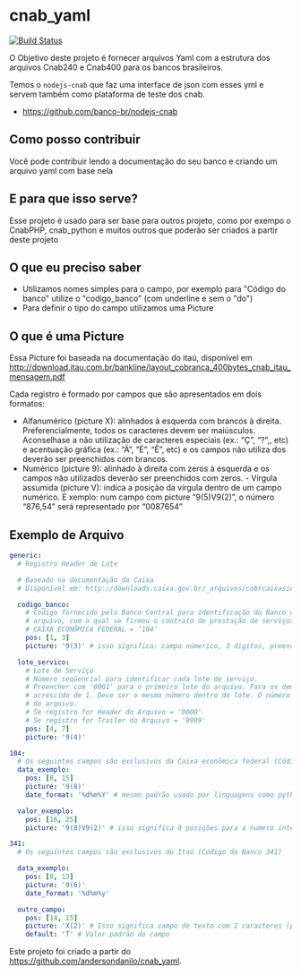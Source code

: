 cnab_yaml
=========

[![Build Status](https://travis-ci.com/mariohmol/nodejs-cnab.svg?branch=master)](https://travis-ci.com/mariohmol/nodejs-cnab)

O Objetivo deste projeto é fornecer arquivos Yaml com a estrutura dos arquivos Cnab240 e Cnab400 para os bancos brasileiros.

Temos o `nodejs-cnab` que faz uma interface de json com esses yml e servem também como plataforma de teste dos cnab.

* https://github.com/banco-br/nodejs-cnab

Como posso contribuir
---------------------
Você pode contribuir lendo a documentação do seu banco e criando um arquivo yaml com base nela

E para que isso serve?
----------------------
Esse projeto é usado para ser base para outros projeto, como por exempo o CnabPHP, cnab_python e
muitos outros que poderão ser criados a partir deste projeto

O que eu preciso saber
----------------------
* Utilizamos nomes simples para o campo, por exemplo para "Código do banco" utilize o "codigo_banco" (com underline e sem o "do")
* Para definir o tipo do campo utilizamos uma Picture

O que é uma Picture
-------------------
Essa Picture foi baseada na documentação do itaú, disponível em http://download.itau.com.br/bankline/layout_cobranca_400bytes_cnab_itau_mensagem.pdf

Cada registro é formado por campos que são apresentados em dois formatos:
* Alfanumérico (picture X): alinhados à esquerda com brancos à direita. Preferencialmente, todos os caracteres devem ser maiúsculos. Aconselhase a não utilização de caracteres especiais (ex.: “Ç”, “?”,, etc) e acentuação gráfica (ex.: “Á”, “É”, “Ê”, etc) e os campos não utiliza dos deverão ser preenchidos com brancos.
* Numérico (picture 9): alinhado à direita com zeros à esquerda e os campos não utilizados deverão ser preenchidos com zeros. - Vírgula assumida (picture V): indica a posição da vírgula dentro de um campo numérico. E xemplo: num campo com picture “9(5)V9(2)”, o número “876,54” será representado por “0087654”

Exemplo de Arquivo
------------------
```yaml
generic:
  # Registro Header de Lote

  # Baseado na documentação da Caixa
  # Disponível em: http://downloads.caixa.gov.br/_arquivos/cobrcaixasicob/manuaissicob/CNAB_240_SICOB.pdf (Acesso em  23/04/2014)

  codigo_banco:
    # Código fornecido pelo Banco Central para identificação do Banco que está recebendo ou enviando o
    # arquivo, com o qual se firmou o contrato de prestação de serviços.
    # CAIXA ECONÔMICA FEDERAL = ‘104’
    pos: [1, 3]
    picture: '9(3)' # isso significa: campo númerico, 3 digitos, preenchido com 0 a direita

  lote_servico:
    # Lote de Serviço
    # Número seqüencial para identificar cada lote de serviço.
    # Preencher com '0001' para o primeiro lote do arquivo. Para os demais: número do lote anterior
    # acrescido de 1. Deve ser o mesmo número dentro do lote. O número não poderá ser repetido dentro
    # do arquivo.
    # Se registro for Header do Arquivo = '0000'
    # Se registro for Trailer do Arquivo = '9999'
    pos: [4, 7]
    picture: '9(4)'

104:
  # Os seguintes campos são exclusivos da Caixa econômica federal (Código do Banco: 104)
  data_exemplo:
    pos: [8, 15]
    picture: '9(8)'
    date_format: '%d%m%Y' # mesmo padrão usado por linguagens como python e ruby

  valor_exemplo:
    pos: [16, 25]
    picture: '9(8)V9(2)' # isso significa 8 posições para a numero inteiro, mais 2 posições para as casas decimais

341:
  # Os seguintes campos são exclusivos do Itaú (Código do Banco 341)

  data_exemplo:
    pos: [8, 13]
    picture: '9(6)'
    date_format: '%d%m%y'

  outro_campo:
    pos: [14, 15]
    picture: 'X(2)' # Isso significa campo de texto com 2 caracteres (preenchido com espaço a direita)
    default: 'T' # Valor padrão do campo
```


Este projeto foi criado a partir do https://github.com/andersondanilo/cnab_yaml.
